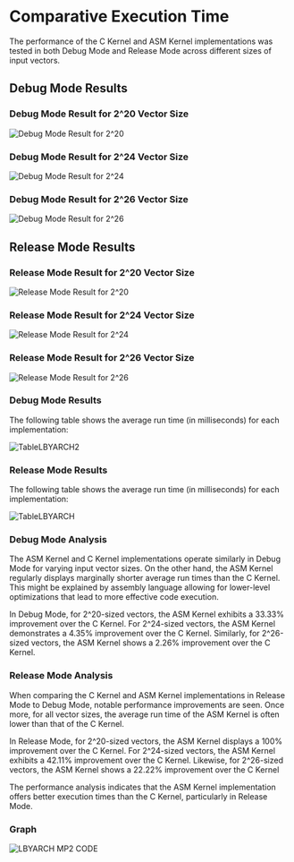 # **Comparative Execution Time**

The performance of the C Kernel and ASM Kernel implementations was tested in both Debug Mode and Release Mode across different sizes of input vectors.
 ## Debug Mode Results

### Debug Mode Result for 2^20 Vector Size
![Debug Mode Result for 2^20](DebugModeResult20.jpg)


### Debug Mode Result for 2^24 Vector Size
![Debug Mode Result for 2^24](DebugModeResult24.jpg)


### Debug Mode Result for 2^26 Vector Size
![Debug Mode Result for 2^26](DebugModeResult26.jpg)


## Release  Mode Results
 
### Release Mode Result for 2^20 Vector Size
![Release Mode Result for 2^20](ReleaseModeResult20.jpg)

### Release Mode Result for 2^24 Vector Size
![Release Mode Result for 2^24](ReleaseModeResult24.jpg)

### Release Mode Result for 2^26 Vector Size
![Release Mode Result for 2^26](ReleaseModeResult26.jpg)


### Debug Mode Results
The following table shows the average run time (in milliseconds) for each implementation:


![TableLBYARCH2](https://github.com/Bredrumb/LBYARCH_MCO2_SAXPY/assets/83742598/c4f22754-d037-4c14-ad7b-276cb22d3a5a)

### Release Mode Results
The following table shows the average run time (in milliseconds) for each implementation:

![TableLBYARCH](https://github.com/Bredrumb/LBYARCH_MCO2_SAXPY/assets/83742598/ba40cb3b-fd96-4ecd-a37c-5b4363f17c5c)




### Debug Mode Analysis

The ASM Kernel and C Kernel implementations operate similarly in Debug Mode for varying input vector sizes. On the other hand, the ASM Kernel regularly displays marginally shorter average run times than the C Kernel. This might be explained by assembly language allowing for lower-level optimizations that lead to more effective code execution.

In Debug Mode, for 2^20-sized vectors, the ASM Kernel exhibits a 33.33% improvement over the C Kernel. For 2^24-sized vectors, the ASM Kernel demonstrates a 4.35% improvement over the C Kernel. Similarly, for 2^26-sized vectors, the ASM Kernel shows a 2.26% improvement over the C Kernel.

### Release Mode Analysis

When comparing the C Kernel and ASM Kernel implementations in Release Mode to Debug Mode, notable performance improvements are seen. Once more, for all vector sizes, the average run time of the ASM Kernel is often lower than that of the C Kernel. 

In Release Mode, for 2^20-sized vectors, the ASM Kernel displays a 100% improvement over the C Kernel. For 2^24-sized vectors, the ASM Kernel exhibits a 42.11% improvement over the C Kernel. Likewise, for 2^26-sized vectors, the ASM Kernel shows a 22.22% improvement over the C Kernel

The performance analysis indicates that the ASM Kernel implementation offers better execution times than the C Kernel, particularly in Release Mode. 

### Graph
![LBYARCH MP2 CODE](https://github.com/Bredrumb/LBYARCH_MCO2_SAXPY/assets/83742598/2a3dbeb9-3fe0-41fd-b711-64246c7ecd1a)
